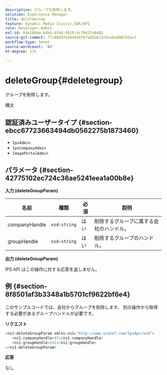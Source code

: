 ```yaml
---
description: グループを削除します。
solution: Experience Manager
title: deleteGroup
feature: Dynamic Media Classic,SDK/API
role: Developer,Admin
exl-id: 0de188de-b4b6-4f48-9918-bcf962fa9482
source-git-commit: 77c88d5fe20e048f6fad2bb23cb1abe090793acf
workflow-type: tm+mt
source-wordcount: '86'
ht-degree: 13%

---
```


# deleteGroup{#deletegroup}

グループを削除します。

構文

## 認証済みユーザータイプ {#section-ebcc67723663494db0562275b1873460}

* `IpsAdmin`
* `IpsCompanyAdmin`
* `ImagePortalAdmin`

## パラメータ {#section-42775102ec724c36ae5241eea1a00b8e}

**入力 (deleteGroupParam)**

| 名前 | 種類 | 必須 | 説明 |
|---|---|---|---|
| companyHandle | `xsd:string` | はい | 削除するグループに属する会社のハンドル。 |
| groupHandle | `xsd:string` | はい | 削除するグループのハンドル。 |

**出力 (deleteGroupParam)**

IPS API はこの操作に対する応答を返しません。

## 例 {#section-8f8501af3b3348a1b5701cf9622bf6e4}

このサンプルコードでは、会社からグループを削除します。 別の操作から取得する必要があるグループハンドルが必要です。

**リクエスト**

```java
<ns1:deleteGroupParam xmlns:ns1="http://www.scene7.com/IpsApi/xsd">
   <ns1:companyHandle>47</ns1:companyHandle>
   <ns1:groupHandle>241</ns1:groupHandle>
</ns1:deleteGroupParam>
```

**応答**

なし
